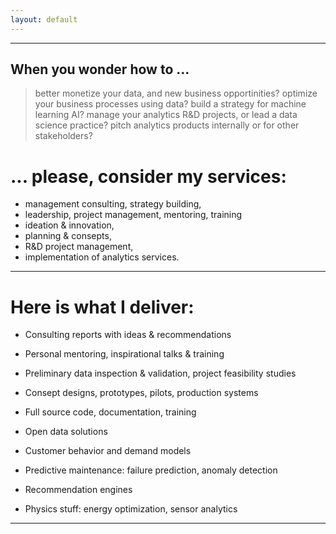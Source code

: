 ```yaml
---
layout: default
---
```



* * *


## When you wonder how to ...


>   better monetize your data, and new business opportinities?
>   optimize your business processes using data?
>   build a strategy for machine learning AI?
>   manage your analytics R&D projects, or lead a data science practice?
>   pitch analytics products internally or for other stakeholders?


# ... please, consider my services:


*   management consulting, strategy building, 
*   leadership, project management, mentoring, training 
*   ideation & innovation, 
*   planning & consepts, 
*   R&D project management, 
*   implementation of analytics services.


* * *


# Here is what I deliver:

*   Consulting reports with ideas & recommendations
*   Personal mentoring, inspirational talks & training
*   Preliminary data inspection & validation, project feasibility studies
*   Consept designs, prototypes, pilots, production systems
*   Full source code, documentation, training



*   Open data solutions
*   Customer behavior and demand models
*   Predictive maintenance: failure prediction, anomaly detection
*   Recommendation engines
*   Physics stuff: energy optimization, sensor analytics   


* * *

